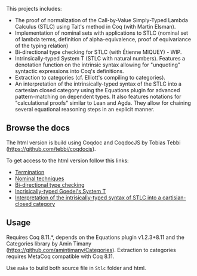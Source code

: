 This projects includes:
* The proof of normalization of the Call-by-Value Simply-Typed Lambda
  Calculus (STLC) using Tait's method in Coq (with Martin Elsman).
* Implementation of nominal sets with applications to STLC (nominal
set of lambda terms, definition of alpha-equivalence, proof of
equivariance of the typing relation)
* Bi-directional type checking for STLC (with Étienne MIQUEY) - WIP.
* Intrinsically-typed System T (STLC with natural numbers). Features a denotation function on the intrinsic syntax allowing for "unquoting" syntactic expressions into Coq's definitions.
* Extraction to categories (cf. Elliott's compiling to categories).
* An interpretation of the intrinsically-typed syntax of the STLC into a cartesian closed category using the Equations plugin for advanced pattern-matching on dependent types. It also features notations for "calculational proofs" similar to Lean and Agda. They allow for chaining several equational reasoning steps in an explicit manner.

Browse the docs
-----------
The html version is build using Coqdoc and CoqdocJS by Tobias Tebbi (https://github.com/tebbi/coqdocjs).

To get access to the html version follow this links:

* [Termination](http://dannenkov.me/stlcnorm/Stlc.stlc.html)
* [Nominal techniques](http://dannenkov.me/stlcnorm/Stlc.nomstlc.html)
* [Bi-directional type checking](http://dannenkov.me/stlcnorm/Stlc.stlc_bidir.html)
* [Incrisically-typed Goedel's System T](http://dannenkov.me/stlcnorm/Stlc.Goedel.html)
* [Interpretation of the intrisically-typed syntax of STLC into a cartisian-closed category](http://dannenkov.me/stlcnorm/Stlc.StlcCCC.html)


Usage
-----

Requires Coq 8.11.*, depends on the Equations plugin v1.2.3+8.11 and the Categories library by Amin Timany (https://github.com/amintimany/Categories).
Extraction to categories requires MetaCoq compatible with Coq 8.11.

Use `make` to build both source file in `Stlc` folder and html.
